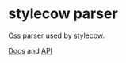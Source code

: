 stylecow parser
===============

Css parser used by stylecow.

[Docs](https://stylecow.github.io/docs.html) and [API](https://stylecow.github.io/api.html)
